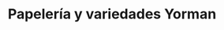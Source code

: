 ---
title: "Papelería y variedades Yorman"
url: /castilla-la-nueva/papeleria-y-variedades-yorman/
shop: Schreibwaren
---